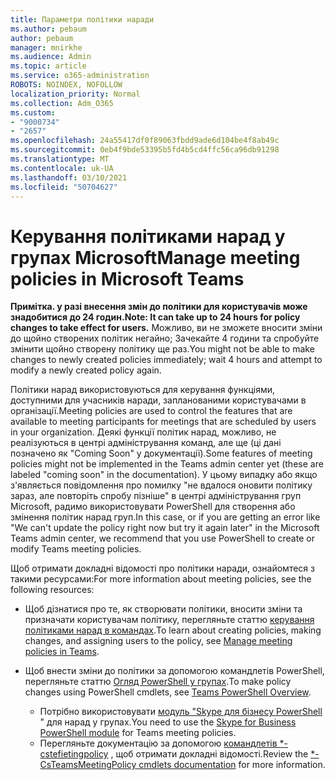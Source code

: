 ```yaml
---
title: Параметри політики наради
ms.author: pebaum
author: pebaum
manager: mnirkhe
ms.audience: Admin
ms.topic: article
ms.service: o365-administration
ROBOTS: NOINDEX, NOFOLLOW
localization_priority: Normal
ms.collection: Adm_O365
ms.custom:
- "9000734"
- "2657"
ms.openlocfilehash: 24a55417df0f89063fbdd9ade6d104be4f8ab49c
ms.sourcegitcommit: 0eb4f9bde53395b5fd4b5cd4ffc56ca96db91298
ms.translationtype: MT
ms.contentlocale: uk-UA
ms.lasthandoff: 03/10/2021
ms.locfileid: "50704627"
---
```

# <a name="manage-meeting-policies-in-microsoft-teams"></a><span data-ttu-id="f6137-102">Керування політиками нарад у групах Microsoft</span><span class="sxs-lookup"><span data-stu-id="f6137-102">Manage meeting policies in Microsoft Teams</span></span>

<span data-ttu-id="f6137-103">**Примітка. у разі внесення змін до політики для користувачів може знадобитися до 24 годин.**</span><span class="sxs-lookup"><span data-stu-id="f6137-103">**Note: It can take up to 24 hours for policy changes to take effect for users.**</span></span> <span data-ttu-id="f6137-104">Можливо, ви не зможете вносити зміни до щойно створених політик негайно; Зачекайте 4 години та спробуйте змінити щойно створену політику ще раз.</span><span class="sxs-lookup"><span data-stu-id="f6137-104">You might not be able to make changes to newly created policies immediately; wait 4 hours and attempt to modify a newly created policy again.</span></span>

<span data-ttu-id="f6137-105">Політики нарад використовуються для керування функціями, доступними для учасників наради, запланованими користувачами в організації.</span><span class="sxs-lookup"><span data-stu-id="f6137-105">Meeting policies are used to control the features that are available to meeting participants for meetings that are scheduled by users in your organization.</span></span> <span data-ttu-id="f6137-106">Деякі функції політик нарад, можливо, не реалізуються в центрі адміністрування команд, але ще (ці дані позначено як "Coming Soon" у документації).</span><span class="sxs-lookup"><span data-stu-id="f6137-106">Some features of meeting policies might not be implemented in the Teams admin center yet (these are labeled "coming soon" in the documentation).</span></span> <span data-ttu-id="f6137-107">У цьому випадку або якщо з'являється повідомлення про помилку "не вдалося оновити політику зараз, але повторіть спробу пізніше" в центрі адміністрування груп Microsoft, радимо використовувати PowerShell для створення або змінення політик нарад груп.</span><span class="sxs-lookup"><span data-stu-id="f6137-107">In this case, or if you are getting an error like "We can't update the policy right now but try it again later" in the Microsoft Teams admin center, we recommend that you use PowerShell to create or modify Teams meeting policies.</span></span> 

<span data-ttu-id="f6137-108">Щоб отримати докладні відомості про політики наради, ознайомтеся з такими ресурсами:</span><span class="sxs-lookup"><span data-stu-id="f6137-108">For more information about meeting policies, see the following resources:</span></span>

- <span data-ttu-id="f6137-109">Щоб дізнатися про те, як створювати політики, вносити зміни та призначати користувачам політику, перегляньте статтю [керування політиками нарад в командах](https://docs.microsoft.com/microsoftteams/meeting-policies-in-teams).</span><span class="sxs-lookup"><span data-stu-id="f6137-109">To learn about creating policies, making changes, and assigning users to the policy, see [Manage meeting policies in Teams](https://docs.microsoft.com/microsoftteams/meeting-policies-in-teams).</span></span>

- <span data-ttu-id="f6137-110">Щоб внести зміни до політики за допомогою командлетів PowerShell, перегляньте статтю [Огляд PowerShell у групах](https://docs.microsoft.com/microsoftteams/teams-powershell-overview).</span><span class="sxs-lookup"><span data-stu-id="f6137-110">To make policy changes using PowerShell cmdlets, see [Teams PowerShell Overview](https://docs.microsoft.com/microsoftteams/teams-powershell-overview).</span></span> 
    - <span data-ttu-id="f6137-111">Потрібно використовувати [модуль "Skype для бізнесу PowerShell](https://docs.microsoft.com/skypeforbusiness/set-up-your-computer-for-windows-powershell/download-and-install-the-skype-for-business-online-connector) " для нарад у групах.</span><span class="sxs-lookup"><span data-stu-id="f6137-111">You need to use the [Skype for Business PowerShell module](https://docs.microsoft.com/skypeforbusiness/set-up-your-computer-for-windows-powershell/download-and-install-the-skype-for-business-online-connector) for Teams meeting policies.</span></span> 
    - <span data-ttu-id="f6137-112">Перегляньте документацію за допомогою [командлетів \*-cstefietingpolicy](https://docs.microsoft.com/search/?search=CsTeamsMeetingPolicy&view=skype-ps) , щоб отримати докладні відомості.</span><span class="sxs-lookup"><span data-stu-id="f6137-112">Review the [\*-CsTeamsMeetingPolicy cmdlets documentation](https://docs.microsoft.com/search/?search=CsTeamsMeetingPolicy&view=skype-ps) for more information.</span></span>

